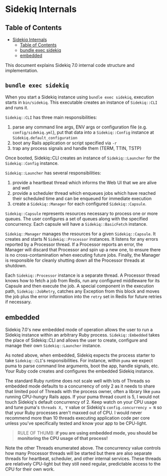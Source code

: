 # Sidekiq Internals

## Table of Contents
<!--toc:start-->
- [Sidekiq Internals](#sidekiq-internals)
  - [Table of Contents](#table-of-contents)
  - [bundle exec sidekiq](#bundle-exec-sidekiq)
  - [embedded](#embedded)
<!--toc:end-->



This document explains Sidekiq 7.0 internal code structure and implementation.

## `bundle exec sidekiq`

When you start a Sidekiq instance using `bundle exec sidekiq`, execution starts in `bin/sidekiq`.
This executable creates an instance of `Sidekiq::CLI` and runs it.

`Sidekiq::CLI` has three main responsibilities:

1. parse any command line args, ENV args or configuration file (e.g. `config/sidekiq.yml`), put that data into a `Sidekiq::Config` instance at `Sidekiq.default_configuration`
2. boot any Rails application or script specified via `-r`
3. trap any process signals and handle them (TERM, TTIN, TSTP)

Once booted, Sidekiq::CLI creates an instance of `Sidekiq::Launcher` for the `Sidekiq::Config` instance.

`Sidekiq::Launcher` has several responsibilities:

1. provide a heartbeat thread which informs the Web UI that we are alive and well
2. provide a scheduler thread which enqueues jobs which have reached their scheduled time and can be enqueued for immediate execution
3. create a `Sidekiq::Manager` for each configured `Sidekiq::Capsule`.

`Sidekiq::Capsule` represents resources necessary to process one or more queues. The user
configures a set of queues along with the specified concurrency. Each capsule will have a `Sidekiq::BasicFetch` instance.

`Sidekiq::Manager` manages the resources for a given `Sidekiq::Capsule`. It creates and starts N `Sidekiq::Processor` instances. It listens for any errors reported by a Processor thread. If a Processor reports an error, the Manager will discard that Processor and spin up a new one, to ensure there is no cross-contamination when executing future jobs. Finally, the Manager is responsible for cleanly shutting down all the Processor threads at shutdown.

Each `Sidekiq::Processor` instance is a separate thread. A Processor thread knows how to fetch a job from Redis, run any configured middleware for its Capsule and then execute the job. A special
component in the execution path, `Sidekiq::JobRetry`, catches any Exception from this block and moves the job plus the error information into the `retry` set in Redis for future retries if necessary.

## embedded

Sidekiq 7.0's new embedded mode of operation allows the user to run a Sidekiq instance within an arbitrary Ruby process. `Sidekiq::Embedded` takes the place of Sidekiq::CLI and allows the user to create, configure and manage their own `Sidekiq::Launcher` instance.

As noted above, when embedded, Sidekiq expects the process starter to take `Sidekiq::CLI`'s responsibilities.
For instance, within `puma` we expect puma to parse command line arguments, boot the app, handle signals, etc.
Your Ruby code creates and configures the embedded Sidekiq instance.

The standard Ruby runtime does not scale well with lots of Threads so embedded mode defaults to a concurrency of only 2 as it needs to share that limited pool of Threads with the process owner, often a library like `puma` running CPU-hungry Rails apps. If your puma thread count is 5, I would not touch Sidekiq's default concurrency of 2. Keep watch on your CPU usage and tune puma's `threads X, Y` value or Sidekiq's `config.concurrency = N` so that your Ruby processes aren't maxxed out of CPU. I would never recommend more than 10 threads executing application code per core unless you've specifically tested and know your app to be CPU-light.

> RULE OF THUMB: **if you are using embedded mode, you should be monitoring the CPU usage of that process!**

Note the other Threads enumerated above. The concurrency value controls how many Processor threads will be started but there are also separate threads for heartbeat, scheduler, and other internal services. These threads are relatively CPU-light but they still need regular, predictable access to the CPU for their own work.
